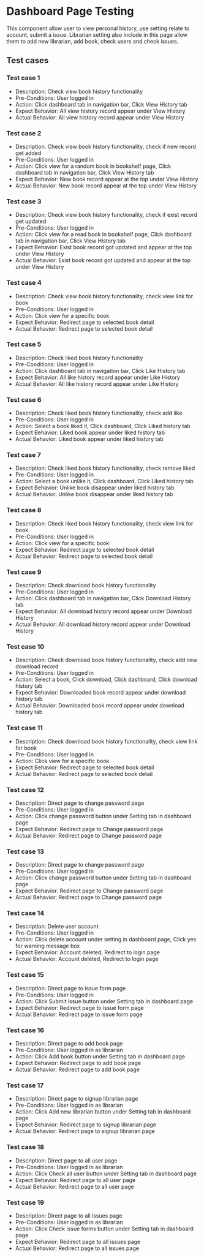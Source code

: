 # Dashboard Page Testing
This component allow user to view personal history, use setting relate to account, submit a issue. Librarian setting also include in this page allow them to add new librarian, add book, check users and check issues.

## Test cases
### Test case 1
- Description: Check view book history functionality
- Pre-Conditions: User logged in
- Action: Click dashboard tab in navigation bar, Click View History tab
- Expect Behavior: All view history record appear under View History
- Actual Behavior: All view history record appear under View History

### Test case 2
- Description: Check view book history functionality, check if new record get added
- Pre-Conditions: User logged in
- Action: Click view for a random book in bookshelf page, Click dashboard tab in navigation bar, Click View History tab
- Expect Behavior: New book record appear at the top under View History
- Actual Behavior: New book record appear at the top under View History

### Test case 3
- Description: Check view book history functionality, check if exist record get updated
- Pre-Conditions: User logged in
- Action: Click view for a read book in bookshelf page, Click dashboard tab in navigation bar, Click View History tab
- Expect Behavior: Exist book record got updated and appear at the top under View History
- Actual Behavior: Exist book record got updated and appear at the top under View History

### Test case 4
- Description: Check view book history functionality, check view link for book
- Pre-Conditions: User logged in
- Action: Click view for a specific book
- Expect Behavior: Redirect page to selected book detail
- Actual Behavior: Redirect page to selected book detail

### Test case 5
- Description: Check liked book history functionality
- Pre-Conditions: User logged in
- Action: Click dashboard tab in navigation bar, Click Like History tab
- Expect Behavior: All like history record appear under Like History
- Actual Behavior: All like history record appear under Like History

### Test case 6
- Description: Check liked book history functionality, check add like
- Pre-Conditions: User logged in
- Action: Select a book liked it, Click dashboard, Click Liked history tab
- Expect Behavior: Liked book appear under liked history tab
- Actual Behavior: Liked book appear under liked history tab

### Test case 7
- Description: Check liked book history functionality, check remove liked
- Pre-Conditions: User logged in
- Action: Select a book unlike it, Click dashboard, Click Liked history tab
- Expect Behavior: Unlike book disappear under liked history tab
- Actual Behavior: Unlike book disappear under liked history tab

### Test case 8
- Description: Check liked book history functionality, check view link for book
- Pre-Conditions: User logged in
- Action: Click view for a specific book
- Expect Behavior: Redirect page to selected book detail
- Actual Behavior: Redirect page to selected book detail

### Test case 9
- Description: Check download book history functionality
- Pre-Conditions: User logged in
- Action: Click dashboard tab in navigation bar, Click Download History tab
- Expect Behavior: All download history record appear under Download History
- Actual Behavior: All download history record appear under Download History

### Test case 10
- Description: Check download book history functionality, check add new download record
- Pre-Conditions: User logged in
- Action: Select a book, Click download, Click dashboard, Click download history tab
- Expect Behavior: Downloaded book record appear under download history tab
- Actual Behavior: Downloaded book record appear under download history tab

### Test case 11
- Description: Check download book history functionality, check view link for book
- Pre-Conditions: User logged in
- Action: Click view for a specific book
- Expect Behavior: Redirect page to selected book detail
- Actual Behavior: Redirect page to selected book detail

### Test case 12
- Description: Direct page to change password page
- Pre-Conditions: User logged in
- Action: Click change password button under Setting tab in dashboard page
- Expect Behavior: Redirect page to Change password page
- Actual Behavior: Redirect page to Change password page

### Test case 13
- Description: Direct page to change password page
- Pre-Conditions: User logged in
- Action: Click change password button under Setting tab in dashboard page
- Expect Behavior: Redirect page to Change password page
- Actual Behavior: Redirect page to Change password page

### Test case 14
- Description: Delete user account
- Pre-Conditions: User logged in
- Action: Click delete account under setting in dashboard page, Click yes for warning message box
- Expect Behavior: Account deleted, Redirect to login page
- Actual Behavior: Account deleted, Redirect to login page

### Test case 15
- Description: Direct page to issue form page
- Pre-Conditions: User logged in
- Action: Click Submit issue button under Setting tab in dashboard page
- Expect Behavior: Redirect page to issue form page
- Actual Behavior: Redirect page to issue form page

### Test case 16
- Description: Direct page to add book page
- Pre-Conditions: User logged in as librarian
- Action: Click Add book button under Setting tab in dashboard page
- Expect Behavior: Redirect page to add book page
- Actual Behavior: Redirect page to add book page

### Test case 17
- Description: Direct page to signup librarian page
- Pre-Conditions: User logged in as librarian
- Action: Click Add new librarian button under Setting tab in dashboard page
- Expect Behavior: Redirect page to signup librarian page
- Actual Behavior: Redirect page to signup librarian page

### Test case 18
- Description: Direct page to all user page
- Pre-Conditions: User logged in as librarian
- Action: Click Check all user button under Setting tab in dashboard page
- Expect Behavior: Redirect page to all user page
- Actual Behavior: Redirect page to all user page

### Test case 19
- Description: Direct page to all issues page
- Pre-Conditions: User logged in as librarian
- Action: Click Check issue forms button under Setting tab in dashboard page
- Expect Behavior: Redirect page to all issues page
- Actual Behavior: Redirect page to all issues page